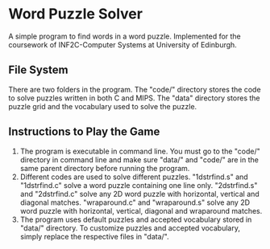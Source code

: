 # Word Puzzle Solver
A simple program to find words in a word puzzle. Implemented for the coursework of INF2C-Computer Systems at University of Edinburgh.

## File System
There are two folders in the program. The "code/" directory stores the code to solve puzzles written in both C and MIPS. The "data" directory stores the puzzle grid and the vocabulary used to solve the puzzle.

## Instructions to Play the Game
1. The program is executable in command line. You must go to the "code/" directory in command line and make sure "data/" and "code/" are in the same parent directory before running the program.
2. Different codes are used to solve different puzzles. "1dstrfind.s" and "1dstrfind.c" solve a word puzzle containing one line only. "2dstrfind.s" and "2dstrfind.c" solve any 2D word puzzle with horizontal, vertical and diagonal matches. "wraparound.c" and "wraparound.s" solve any 2D word puzzle with horizontal, vertical, diagonal and wraparound matches.
3. The program uses default puzzles and accepted vocabulary stored in "data/" directory. To customize puzzles and accepted vocabulary, simply replace the respective files in "data/".